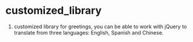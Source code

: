 # customized_library
1. customized library for greetings, you can be able to work with jQuery to translate from three languages: English, Spanish and Chinese.
